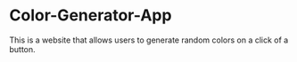 # Color-Generator-App

This is a website that allows users to generate random colors on a click of a button.
